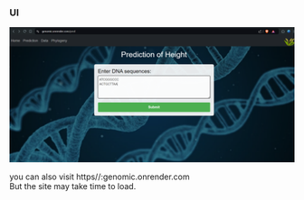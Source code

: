 ### UI

![Image](static/ui.png)

you can also visit https//:genomic.onrender.com <br>
But the site may take time to load.
